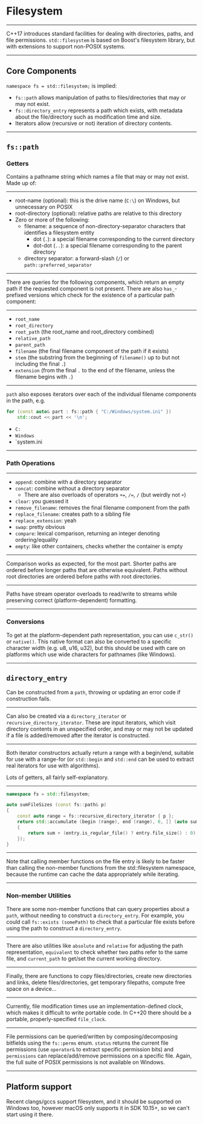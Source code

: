 # Filesystem

---

C++17 introduces standard facilities for dealing with directories, paths, and file permissions.
`std::filesystem` is based on Boost's filesystem library, but with extensions to support non-POSIX
systems.

---

## Core Components

`namespace fs = std::filesystem;` is implied:

- `fs::path` allows manipulation of paths to files/directories that may or may not exist.
- `fs::directory_entry` represents a path which exists, with metadata about the file/directory
  such as modification time and size.
- Iterators allow (recursive or not) iteration of directory contents.

---

## `fs::path`

### Getters

Contains a pathname string which names a file that may or may not exist. Made up of:

---

- root-name (optional): this is the drive name (`C:\`) on Windows, but unnecessary on POSIX
- root-directory (optional): relative paths are relative to this directory
- Zero or more of the following:
  - filename: a sequence of non-directory-separator characters that identifies a filesystem entity
    - dot (`.`): a special filename corresponding to the current directory
    - dot-dot (`..`): a special filename corresponding to the parent directory
  - directory separator: a forward-slash (`/`) or `path::preferred_separator`

---

There are queries for the following components, which return an empty path if the requested
component is not present. There are also `has_`-prefixed versions which check for the existence of
a particular path component:

---

- `root_name`
- `root_directory`
- `root_path` (the root_name and root_directory combined)
- `relative_path`
- `parent_path`
- `filename` (the final filename component of the path if it exists)
- `stem` (the substring from the beginning of `filename()` up to but not including the final `.`)
- `extension` (from the final `.` to the end of the filename, unless the filename begins with `.`)

---

`path` also exposes iterators over each of the individual filename components in the path, e.g.

```cpp
for (const auto& part : fs::path { "C:/Windows/system.ini" })
    std::cout << part << '\n';
```

- `C:`
- `Windows`
- `system.ini

---

### Path Operations

---

- `append`: combine with a directory separator
- `concat`: combine without a directory separator
  - There are also overloads of operators `+=`, `/=`, `/` (but weirdly not `+`)
- `clear`: you guessed it
- `remove_filename`: removes the final filename component from the path
- `replace_filename`: creates path to a sibling file
- `replace_extension`: yeah
- `swap`: pretty obvious
- `compare`: lexical comparison, returning an integer denoting ordering/equality
- `empty`: like other containers, checks whether the container is empty

---

Comparison works as expected, for the most part. Shorter paths are ordered before longer paths that
are otherwise equivalent. Paths without root directories are ordered before paths with root
directories.

---

Paths have stream operator overloads to read/write to streams while preserving correct
(platform-dependent) formatting.

---

### Conversions

To get at the platform-dependent path representation, you can use `c_str()` or `native()`. This
native format can also be converted to a specific character width (e.g. u8, u16, u32), but this
should be used with care on platforms which use wide characters for pathnames (like Windows).

---

## `directory_entry`

Can be constructed from a `path`, throwing or updating an error code if construction fails.

---

Can also be created via a `directory_iterator` or `recursive_directory_iterator`. These are input
iterators, which visit directory contents in an unspecified order, and may or may not be updated if
a file is added/removed after the iterator is constructed.

---

Both iterator constructors actually return a range with a begin/end, suitable for use with a
range-for (or `std::begin` and `std::end` can be used to extract real iterators for use with
algorithms).

Lots of getters, all fairly self-explanatory.

---

```cpp
namespace fs = std::filesystem;

auto sumFileSizes (const fs::path& p)
{
    const auto range = fs::recursive_directory_iterator { p };
    return std::accumulate (begin (range), end (range), 0, [] (auto sum, const auto& entry)
    {
        return sum + (entry.is_regular_file() ? entry.file_size() : 0);
    });
}
```

---

Note that calling member functions on the file entry is likely to be faster than calling the
non-member functions from the std::filesystem namespace, because the runtime can cache the data
appropriately while iterating.

---

### Non-member Utilities

There are some non-member functions that can query properties about a `path`, without needing to
construct a `directory_entry`. For example, you could call `fs::exists (somePath)` to check that
a particular file exists before using the path to construct a `directory_entry`.

---

There are also utilities like `absolute` and `relative` for adjusting the path representation,
`equivalent` to check whether two paths refer to the same file, and `current_path` to get/set the
current working directory.

---

Finally, there are functions to copy files/directories, create new directories and links, delete
files/directories, get temporary filepaths, compute free space on a device...

---

Currently, file modification times use an implementation-defined clock, which makes it difficult
to write portable code. In C++20 there should be a portable, properly-specified `file_clock`.

---

File permissions can be queried/written by composing/decomposing bitfields using the `fs::perms`
enum. `status` returns the current file permissions (use `operator&` to extract specific permission
bits) and `permissions` can replace/add/remove permissions on a specific file. Again, the full
suite of POSIX permissions is not available on Windows.

---

## Platform support

Recent clangs/gccs support filesystem, and it should be supported on Windows too, however macOS only
supports it in SDK 10.15+, so we can't start using it there.
